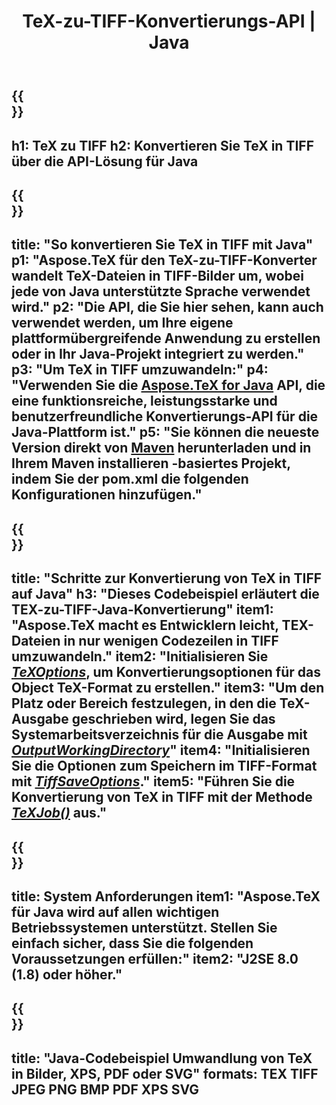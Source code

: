 ﻿---
translation: true
template: /_templates/_conversion-child-java.md
title: TeX-zu-TIFF-Konvertierungs-API | Java
description: TeX-zu-TIFF-Konvertierungsfunktion. Integrieren Sie diese lokale Java-Bibliothek in Ihr Projekt oder verwenden Sie plattformübergreifende Anwendungen, um TeX in TIFF zu konvertieren.
keywords: tex zu tiff api java, tex2tiff integrieren
url: /java/conversion/tex-to-tiff/
family: tex
platformtag: java
feature: conversion
informat: TEX
outformat: TIFF
otherformats: BMP PNG JPEG XPS PDF SVG
---

{{<section banner>}}
---
h1: TeX zu TIFF
h2: Konvertieren Sie TeX in TIFF über die API-Lösung für Java
---

{{<section overview>}}
---
title: "So konvertieren Sie TeX in TIFF mit Java"
p1: "Aspose.TeX für den TeX-zu-TIFF-Konverter wandelt TeX-Dateien in TIFF-Bilder um, wobei jede von Java unterstützte Sprache verwendet wird."
p2: "Die API, die Sie hier sehen, kann auch verwendet werden, um Ihre eigene plattformübergreifende Anwendung zu erstellen oder in Ihr Java-Projekt integriert zu werden."
p3: "Um TeX in TIFF umzuwandeln:"
p4: "Verwenden Sie die [Aspose.TeX for Java](https://products.aspose.com/tex/java) API, die eine funktionsreiche, leistungsstarke und benutzerfreundliche Konvertierungs-API für die Java-Plattform ist."
p5: "Sie können die neueste Version direkt von [Maven](https://repository.aspose.com/webapp/#/artifacts/browse/tree/General/repo/com/aspose/aspose-tex) herunterladen und in Ihrem Maven installieren -basiertes Projekt, indem Sie der pom.xml die folgenden Konfigurationen hinzufügen."
---

{{<section feature1>}}
---
title: "Schritte zur Konvertierung von TeX in TIFF auf Java"
h3: "Dieses Codebeispiel erläutert die TEX-zu-TIFF-Java-Konvertierung"
item1: "Aspose.TeX macht es Entwicklern leicht, TEX-Dateien in nur wenigen Codezeilen in TIFF umzuwandeln."
item2: "Initialisieren Sie [*TeXOptions*](https://reference.aspose.com/tex/java/com.aspose.tex/TeXOptions), um Konvertierungsoptionen für das Object TeX-Format zu erstellen."
item3: "Um den Platz oder Bereich festzulegen, in den die TeX-Ausgabe geschrieben wird, legen Sie das Systemarbeitsverzeichnis für die Ausgabe mit [*OutputWorkingDirectory*](https://reference.aspose.com/tex/java/com.aspose.tex/TeXOptions#getOutputWorkingDirectory--)"
item4: "Initialisieren Sie die Optionen zum Speichern im TIFF-Format mit [*TiffSaveOptions*](https://reference.aspose.com/tex/java/com.aspose.tex.rendering/TiffSaveOptions)."
item5: "Führen Sie die Konvertierung von TeX in TIFF mit der Methode [*TeXJob()*](https://reference.aspose.com/tex/java/com.aspose.tex/TeXJob) aus."
---

{{<section feature2>}}
---
title: System Anforderungen
item1: "Aspose.TeX für Java wird auf allen wichtigen Betriebssystemen unterstützt. Stellen Sie einfach sicher, dass Sie die folgenden Voraussetzungen erfüllen:"
item2: "J2SE 8.0 (1.8) oder höher."
---

{{<section widget>}}
---
title: "Java-Codebeispiel Umwandlung von TeX in Bilder, XPS, PDF oder SVG"
formats: TEX TIFF JPEG PNG BMP PDF XPS SVG
---